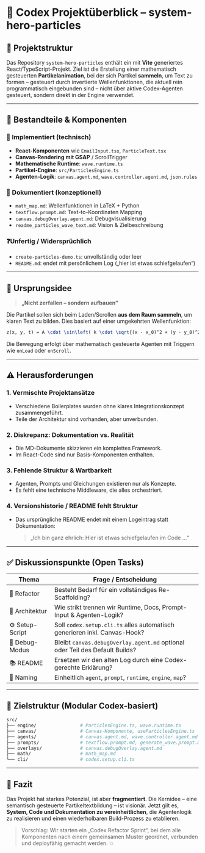 # 🧭 Codex Projektüberblick – system-hero-particles

## 🧱 Projektstruktur

Das Repository `system-hero-particles` enthält ein mit **Vite** generiertes React/TypeScript-Projekt. Ziel ist die Erstellung einer mathematisch gesteuerten **Partikelanimation**, bei der sich Partikel **sammeln**, um Text zu formen – gesteuert durch invertierte Wellenfunktionen, die aktuell rein programmatisch eingebunden sind – nicht über aktive Codex-Agenten gesteuert, sondern direkt in der Engine verwendet.

---

## 📂 Bestandteile & Komponenten

### 🔧 Implementiert (technisch)

- **React-Komponenten** wie `EmailInput.tsx`, `ParticleText.tsx`
- **Canvas-Rendering mit GSAP** / ScrollTrigger
- **Mathematische Runtime**: `wave.runtime.ts`
 - **Partikel-Engine**: `src/ParticlesEngine.ts`
- **Agenten-Logik**: `canvas.agent.md`, `wave.controller.agent.md`, `json.rules`

### 📄 Dokumentiert (konzeptionell)

- `math_map.md`: Wellenfunktionen in LaTeX + Python
- `textflow.prompt.md`: Text-to-Koordinaten Mapping
- `canvas.debugOverlay.agent.md`: Debugvisualisierung
- `readme_particles_wave_text.md`: Vision & Zielbeschreibung

### ❓Unfertig / Widersprüchlich

- `create-particles-demo.ts`: unvollständig oder leer
- `README.md`: endet mit persönlichem Log („hier ist etwas schiefgelaufen“)

---

## 🧠 Ursprungsidee

> **„Nicht zerfallen – sondern aufbauen“**

Die Partikel sollen sich beim Laden/Scrollen **aus dem Raum sammeln**, um klaren Text zu bilden. Dies basiert auf einer umgekehrten Wellenfunktion:

```latex
z(x, y, t) = A \cdot \sin\left( k \cdot \sqrt{(x - x_0)^2 + (y - y_0)^2} - \omega t \right) \cdot e^{-\alpha t}
```

Die Bewegung erfolgt über mathematisch gesteuerte Agenten mit Triggern wie `onLoad` oder `onScroll`.

---

## ⚠️ Herausforderungen

### 1. **Vermischte Projektansätze**

- Verschiedene Boilerplates wurden ohne klares Integrationskonzept zusammengeführt.
- Teile der Architektur sind vorhanden, aber unverbunden.

### 2. **Diskrepanz: Dokumentation vs. Realität**

- Die MD-Dokumente skizzieren ein komplettes Framework.
- Im React-Code sind nur Basis-Komponenten enthalten.

### 3. **Fehlende Struktur & Wartbarkeit**

- Agenten, Prompts und Gleichungen existieren nur als Konzepte.
- Es fehlt eine technische Middleware, die alles orchestriert.

### 4. **Versionshistorie / README fehlt Struktur**

- Das ursprüngliche README endet mit einem Logeintrag statt Dokumentation:
  > „Ich bin ganz ehrlich: Hier ist etwas schiefgelaufen im Code …“

---

## ✅ Diskussionspunkte (Open Tasks)

| Thema           | Frage / Entscheidung                                                         |
| --------------- | ---------------------------------------------------------------------------- |
| 🔁 Refactor     | Besteht Bedarf für ein vollständiges Re-Scaffolding?                         |
| 🧠 Architektur  | Wie strikt trennen wir Runtime, Docs, Prompt-Input & Agenten-Logik?          |
| ⚙️ Setup-Script | Soll `codex.setup.cli.ts` alles automatisch generieren inkl. Canvas-Hook?    |
| 🔎 Debug-Modus  | Bleibt `canvas.debugOverlay.agent.md` optional oder Teil des Default Builds? |
| 📚 README       | Ersetzen wir den alten Log durch eine Codex-gerechte Erklärung?              |
| 🧬 Naming       | Einheitlich `agent`, `prompt`, `runtime`, `engine`, `map`?                   |

---

## 🧩 Zielstruktur (Modular Codex-basiert)

```bash
src/
├── engine/                # ParticlesEngine.ts, wave.runtime.ts
├── canvas/                # Canvas-Komponente, useParticlesEngine.ts
├── agents/                # canvas.agent.md, wave.controller.agent.md
├── prompts/               # textflow.prompt.md, generate_wave.prompt.md
├── overlays/              # canvas.debugOverlay.agent.md
├── math/                  # math_map.md
└── cli/                   # codex.setup.cli.ts
```

---

## 📌 Fazit

Das Projekt hat starkes Potenzial, ist aber **fragmentiert**. Die Kernidee – eine semantisch gesteuerte Partikeltextbildung – ist visionär. Jetzt gilt es, **System, Code und Dokumentation zu vereinheitlichen**, die Agentenlogik zu realisieren und einen wiederholbaren Build-Prozess zu etablieren.

> Vorschlag: Wir starten ein „Codex Refactor Sprint“, bei dem alle Komponenten nach einem gemeinsamen Muster geordnet, verbunden und deployfähig gemacht werden. 💥

